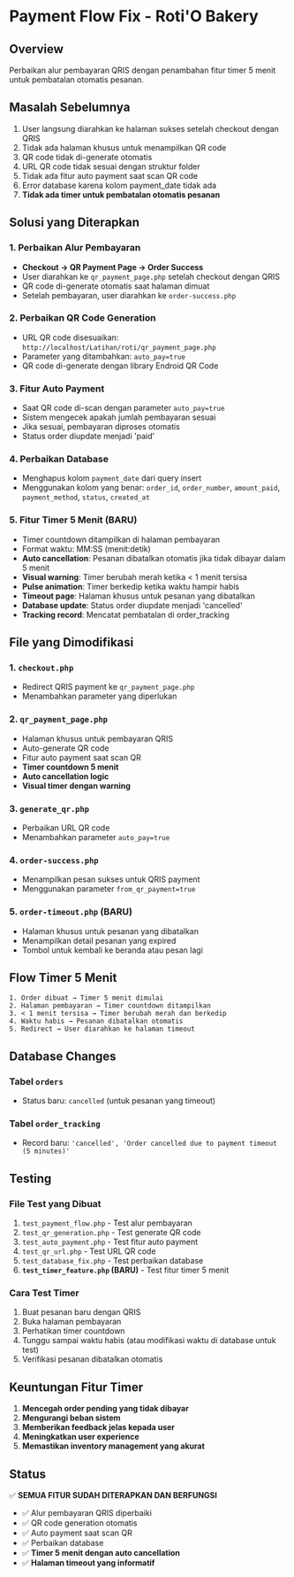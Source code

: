 # Payment Flow Fix - Roti'O Bakery

## Overview

Perbaikan alur pembayaran QRIS dengan penambahan fitur timer 5 menit untuk pembatalan otomatis pesanan.

## Masalah Sebelumnya

1. User langsung diarahkan ke halaman sukses setelah checkout dengan QRIS
2. Tidak ada halaman khusus untuk menampilkan QR code
3. QR code tidak di-generate otomatis
4. URL QR code tidak sesuai dengan struktur folder
5. Tidak ada fitur auto payment saat scan QR code
6. Error database karena kolom payment_date tidak ada
7. **Tidak ada timer untuk pembatalan otomatis pesanan**

## Solusi yang Diterapkan

### 1. Perbaikan Alur Pembayaran

- **Checkout → QR Payment Page → Order Success**
- User diarahkan ke `qr_payment_page.php` setelah checkout dengan QRIS
- QR code di-generate otomatis saat halaman dimuat
- Setelah pembayaran, user diarahkan ke `order-success.php`

### 2. Perbaikan QR Code Generation

- URL QR code disesuaikan: `http://localhost/Latihan/roti/qr_payment_page.php`
- Parameter yang ditambahkan: `auto_pay=true`
- QR code di-generate dengan library Endroid QR Code

### 3. Fitur Auto Payment

- Saat QR code di-scan dengan parameter `auto_pay=true`
- Sistem mengecek apakah jumlah pembayaran sesuai
- Jika sesuai, pembayaran diproses otomatis
- Status order diupdate menjadi 'paid'

### 4. Perbaikan Database

- Menghapus kolom `payment_date` dari query insert
- Menggunakan kolom yang benar: `order_id`, `order_number`, `amount_paid`, `payment_method`, `status`, `created_at`

### 5. **Fitur Timer 5 Menit (BARU)**

- Timer countdown ditampilkan di halaman pembayaran
- Format waktu: MM:SS (menit:detik)
- **Auto cancellation**: Pesanan dibatalkan otomatis jika tidak dibayar dalam 5 menit
- **Visual warning**: Timer berubah merah ketika < 1 menit tersisa
- **Pulse animation**: Timer berkedip ketika waktu hampir habis
- **Timeout page**: Halaman khusus untuk pesanan yang dibatalkan
- **Database update**: Status order diupdate menjadi 'cancelled'
- **Tracking record**: Mencatat pembatalan di order_tracking

## File yang Dimodifikasi

### 1. `checkout.php`

- Redirect QRIS payment ke `qr_payment_page.php`
- Menambahkan parameter yang diperlukan

### 2. `qr_payment_page.php`

- Halaman khusus untuk pembayaran QRIS
- Auto-generate QR code
- Fitur auto payment saat scan QR
- **Timer countdown 5 menit**
- **Auto cancellation logic**
- **Visual timer dengan warning**

### 3. `generate_qr.php`

- Perbaikan URL QR code
- Menambahkan parameter `auto_pay=true`

### 4. `order-success.php`

- Menampilkan pesan sukses untuk QRIS payment
- Menggunakan parameter `from_qr_payment=true`

### 5. **`order-timeout.php` (BARU)**

- Halaman khusus untuk pesanan yang dibatalkan
- Menampilkan detail pesanan yang expired
- Tombol untuk kembali ke beranda atau pesan lagi

## Flow Timer 5 Menit

```
1. Order dibuat → Timer 5 menit dimulai
2. Halaman pembayaran → Timer countdown ditampilkan
3. < 1 menit tersisa → Timer berubah merah dan berkedip
4. Waktu habis → Pesanan dibatalkan otomatis
5. Redirect → User diarahkan ke halaman timeout
```

## Database Changes

### Tabel `orders`

- Status baru: `cancelled` (untuk pesanan yang timeout)

### Tabel `order_tracking`

- Record baru: `'cancelled', 'Order cancelled due to payment timeout (5 minutes)'`

## Testing

### File Test yang Dibuat

1. `test_payment_flow.php` - Test alur pembayaran
2. `test_qr_generation.php` - Test generate QR code
3. `test_auto_payment.php` - Test fitur auto payment
4. `test_qr_url.php` - Test URL QR code
5. `test_database_fix.php` - Test perbaikan database
6. **`test_timer_feature.php` (BARU)** - Test fitur timer 5 menit

### Cara Test Timer

1. Buat pesanan baru dengan QRIS
2. Buka halaman pembayaran
3. Perhatikan timer countdown
4. Tunggu sampai waktu habis (atau modifikasi waktu di database untuk test)
5. Verifikasi pesanan dibatalkan otomatis

## Keuntungan Fitur Timer

1. **Mencegah order pending yang tidak dibayar**
2. **Mengurangi beban sistem**
3. **Memberikan feedback jelas kepada user**
4. **Meningkatkan user experience**
5. **Memastikan inventory management yang akurat**

## Status

✅ **SEMUA FITUR SUDAH DITERAPKAN DAN BERFUNGSI**

- ✅ Alur pembayaran QRIS diperbaiki
- ✅ QR code generation otomatis
- ✅ Auto payment saat scan QR
- ✅ Perbaikan database
- ✅ **Timer 5 menit dengan auto cancellation**
- ✅ **Halaman timeout yang informatif**
